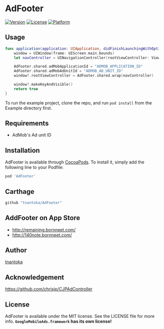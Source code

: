 # AdFooter

[![Version](https://img.shields.io/cocoapods/v/AdFooter.svg?style=flat)](http://cocoapods.org/pods/AdFooter)
[![License](https://img.shields.io/cocoapods/l/AdFooter.svg?style=flat)](http://cocoapods.org/pods/AdFooter)
[![Platform](https://img.shields.io/cocoapods/p/AdFooter.svg?style=flat)](http://cocoapods.org/pods/AdFooter)

## Usage

```swift
func application(application: UIApplication, didFinishLaunchingWithOptions launchOptions: [NSObject: AnyObject]?) -> Bool {
    window = UIWindow(frame: UIScreen.main.bounds)
    let navController = UINavigationController(rootViewController: ViewController())

    AdFooter.shared.adMobApplicationId = "ADMOB_APPLICATION_ID"
    AdFooter.shared.adMobAdUnitId = "ADMOB_AD_UNIT_ID"
    window?.rootViewController = AdFooter.shared.wrap(navController)

    window?.makeKeyAndVisible()
    return true
}
```

To run the example project, clone the repo, and run `pod install` from the Example directory first.

## Requirements

- AdMob's Ad unit ID

## Installation

AdFooter is available through [CocoaPods](http://cocoapods.org). To install
it, simply add the following line to your Podfile:

```ruby
pod 'AdFooter'
```

## Carthage

```swift
github "tnantoka/AdFooter"
```

## AddFooter on App Store

- http://remaining.bornneet.com/
- http://140note.bornneet.com/

## Author

[tnantoka](https://twitter.com/tnantoka)

## Acknowledgement

https://github.com/chrisjp/CJPAdController

## License

AdFooter is available under the MIT license. See the LICENSE file for more info.
**`GoogleMobileAds.framework` has its own license!**
